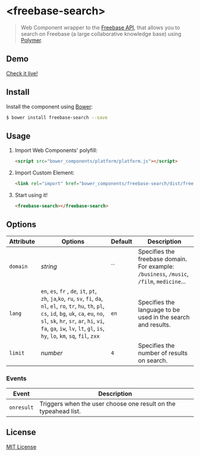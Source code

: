 # &lt;freebase-search&gt;

> Web Component wrapper to the [Freebase API](https://developers.google.com/freebase/), that allows you to search on Freebase (a large collaborative knowledge base) using [Polymer](http://www.polymer-project.org/).

## Demo

[Check it live!](http://cesarwbr.github.io/freebase-search/)

## Install

Install the component using [Bower](http://bower.io/):

```sh
$ bower install freebase-search --save
```

## Usage

1. Import Web Components' polyfill:

    ```html
    <script src="bower_components/platform/platform.js"></script>
    ```

2. Import Custom Element:

    ```html
    <link rel="import" href="bower_components/freebase-search/dist/freebase-search.html">
    ```

3. Start using it!

    ```html
    <freebase-search></freebase-search>
    ```

## Options

Attribute  | Options        | Default             | Description
---        | ---            | ---                 | ---
`domain`   | *string*       | ``                  | Specifies the freebase domain. For example: `/business`, `/music`, `/film`, `medicine`...
`lang`     | `en`, `es`, `fr` , `de`, `it`, `pt`, `zh`, `ja`,`ko`, `ru`, `sv`, `fi`, `da`, `nl`, `el`, `ro`, `tr`, `hu`, `th`, `pl`, `cs`, `id`, `bg`, `uk`, `ca`, `eu`, `no`, `sl`, `sk`, `hr`, `sr`, `ar`, `hi`, `vi`, `fa`, `ga`, `iw`, `lv`, `lt`, `gl`, `is`, `hy`, `lo`, `km`, `sq`, `fil`, `zxx`    | `en`    | Specifies the language to be used in the search and results.
`limit`    | *number*       | `4`                 | Specifies the number of results on search.


### Events

Event      | Description
---        | ---
`onresult` | Triggers when the user choose one result on the typeahead list.

## License

[MIT License](http://opensource.org/licenses/MIT)
